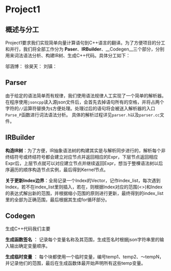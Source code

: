 # Project1 

## 概述与分工
Project1要求我们实现简单向量计算语句到C++语言的翻译。为了方便项目的分工和并行，我们将全部工作分为 __Paser__、__IRBuilder__、__Codegen__三个部分，分别用来词法语法分析、构建IR树、生成C++代码。具体分工如下：

邬涵博：
徐昊天：
刘镇：

## Parser
由于给定的语法简单而有规律，我们使用语法规律人工实现了一个简单的解析器。在程序使用`jsoncpp`读入源json文件后，会首先去掉语句所有的空格，并将占两个字符的`//`运算符替换为`$`方便处理。处理过后的语句将会被送入解析器的入口`Parse_P`函数进行词法语法分析。
具体的解析过程详见`parser.h`以及`parser.cc`文件。

## IRBuilder
**构造IR树**：为了方便，IR抽象语法树的构建其实是与解析同步进行的，解析每个非终结符号或终结符号都会建立对应节点并返回相应的Expr，下层节点返回相应Expr后，上层节点就可以对应建立节点并继续返回Expr，想当于整棵语法树以后序遍历的顺序构造节点实例，最后得到Kernel节点。

**关于更新Index边界**：全局记录一个Index的Vector，记作index_list，每次遇到Index，若不在index_list里则插入，若在，则根据Index对应的范围(<>)和Index的表达式解出新的范围，并根据缩小范围的原则进行更新，最终得到的index_list里的全部为正确范围，最后根据其生成for循环部分。

## Codegen
生成C++代码我们主要



**生成函数签名** ： 记录每个变量名称及其范围，生成签名时根据json字符串里的输入输出确定变量顺序。

**生成临时变量** ： 每个块都使用一个临时变量，编号temp1、temp2、～tempN，并记录他们的范围，最后在生成函数体最开始声明所有这些temp变量。